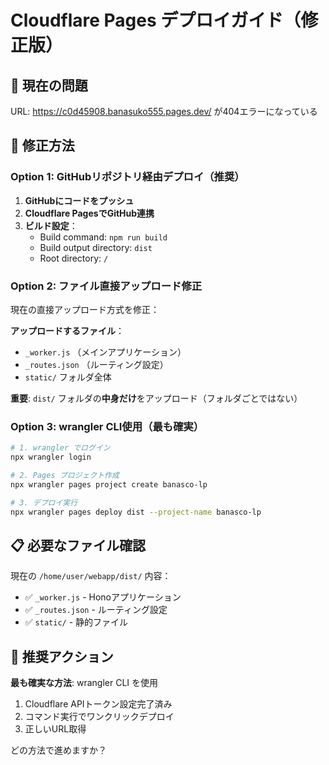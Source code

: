 # Cloudflare Pages デプロイガイド（修正版）

## 🚨 現在の問題
URL: https://c0d45908.banasuko555.pages.dev/ が404エラーになっている

## 🔧 修正方法

### Option 1: GitHubリポジトリ経由デプロイ（推奨）

1. **GitHubにコードをプッシュ**
2. **Cloudflare PagesでGitHub連携**
3. **ビルド設定**：
   - Build command: `npm run build`
   - Build output directory: `dist`
   - Root directory: `/`

### Option 2: ファイル直接アップロード修正

現在の直接アップロード方式を修正：

**アップロードするファイル**：
- `_worker.js` （メインアプリケーション）
- `_routes.json` （ルーティング設定）
- `static/` フォルダ全体

**重要**: `dist/` フォルダの**中身だけ**をアップロード（フォルダごとではない）

### Option 3: wrangler CLI使用（最も確実）

```bash
# 1. wrangler でログイン
npx wrangler login

# 2. Pages プロジェクト作成
npx wrangler pages project create banasco-lp

# 3. デプロイ実行
npx wrangler pages deploy dist --project-name banasco-lp
```

## 📋 必要なファイル確認

現在の `/home/user/webapp/dist/` 内容：
- ✅ `_worker.js` - Honoアプリケーション
- ✅ `_routes.json` - ルーティング設定
- ✅ `static/` - 静的ファイル

## 🎯 推奨アクション

**最も確実な方法**: wrangler CLI を使用
1. Cloudflare APIトークン設定完了済み
2. コマンド実行でワンクリックデプロイ
3. 正しいURL取得

どの方法で進めますか？
